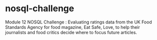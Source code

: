 # nosql-challenge
Module 12 NOSQL Challenge : Evaluating ratings data from the UK Food Standards Agency for food magazine, Eat Safe, Love, to help their journalists and food critics decide where to focus future articles.
